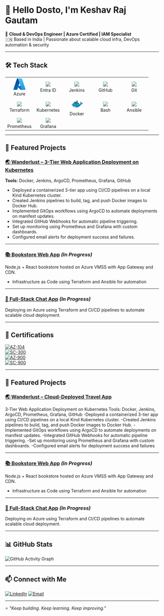 # 👋 Hello Dosto, I'm Keshav Raj Gautam  

🚀 **Cloud & DevOps Engineer | Azure Certified | IAM Specialist**  
🇮🇳 Based in India | Passionate about scalable cloud infra, DevOps automation & security  

---

## 🛠️ Tech Stack  

<table>
  <tr>
    <td align="center" width="80"><img src="https://raw.githubusercontent.com/devicons/devicon/master/icons/azure/azure-original.svg" width="40" /><br>Azure</td>
    <td align="center" width="80"><img src="https://cdn.worldvectorlogo.com/logos/microsoft-entra.svg" width="40" /><br>Entra ID</td>
    <td align="center" width="80"><img src="https://www.vectorlogo.zone/logos/jenkins/jenkins-icon.svg" width="40" /><br>Jenkins</td>
    <td align="center" width="80"><img src="https://github.githubassets.com/images/modules/logos_page/GitHub-Mark.png" width="40" /><br>GitHub</td>
    <td align="center" width="80"><img src="https://www.vectorlogo.zone/logos/git-scm/git-scm-icon.svg" width="40" /><br>Git</td>
  </tr>
  <tr>
    <td align="center" width="80"><img src="https://www.vectorlogo.zone/logos/terraformio/terraformio-icon.svg" width="40" /><br>Terraform</td>
    <td align="center" width="80"><img src="https://www.vectorlogo.zone/logos/kubernetes/kubernetes-icon.svg" width="40" /><br>Kubernetes</td>
    <td align="center" width="80"><img src="https://raw.githubusercontent.com/devicons/devicon/master/icons/docker/docker-original.svg" width="40" /><br>Docker</td>
    <td align="center" width="80"><img src="https://upload.wikimedia.org/wikipedia/commons/4/4e/Bash_Logo_Colored.svg" width="40" /><br>Bash</td>
    <td align="center" width="80"><img src="https://www.vectorlogo.zone/logos/ansible/ansible-icon.svg" width="40" /><br>Ansible</td>
  </tr>
  <tr>
    <td align="center" width="80"><img src="https://www.vectorlogo.zone/logos/prometheusio/prometheusio-icon.svg" width="40" /><br>Prometheus</td>
    <td align="center" width="80"><img src="https://www.vectorlogo.zone/logos/grafana/grafana-icon.svg" width="40" /><br>Grafana</td>
    <td></td><td></td><td></td>
  </tr>
</table>

---

## 📂 Featured Projects  

### [🌏 Wanderlust – 3-Tier Web Application Deployment on Kubernetes](https://github.com/keshav-raj-gautam/wanderlust)  
**Tools:** Docker, Jenkins, ArgoCD, Prometheus, Grafana, GitHub  
- Deployed a containerized 3-tier app using CI/CD pipelines on a local Kind Kubernetes cluster.  
- Created Jenkins pipelines to build, tag, and push Docker images to Docker Hub.  
- Implemented GitOps workflows using ArgoCD to automate deployments on manifest updates.  
- Integrated GitHub Webhooks for automatic pipeline triggering.  
- Set up monitoring using Prometheus and Grafana with custom dashboards.  
- Configured email alerts for deployment success and failures.  

---

### [📚 Bookstore Web App](https://github.com/keshav-raj-gautam) *(In Progress)*  
Node.js + React bookstore hosted on Azure VMSS with App Gateway and CDN.  
- Infrastructure as Code using Terraform and Ansible for automation  

---

### [💬 Full-Stack Chat App](https://github.com/keshav-raj-gautam/full-stack_chatApp) *(In Progress)*  
Deploying on Azure using Terraform and CI/CD pipelines to automate scalable cloud deployment.

---

## 📜 Certifications  

[![AZ-104](https://img.shields.io/badge/AZ--104-Azure%20Administrator-blue?style=flat-square&logo=microsoft-azure&logoColor=white)](https://learn.microsoft.com/en-us/certifications/azure-administrator/)  
[![SC-300](https://img.shields.io/badge/SC--300-Identity%20and%20Access%20Administrator-blue?style=flat-square&logo=microsoft-azure&logoColor=white)](https://learn.microsoft.com/en-us/certifications/identity-and-access-administrator/)  
[![AZ-900](https://img.shields.io/badge/AZ--900-Azure%20Fundamentals-blue?style=flat-square&logo=microsoft-azure&logoColor=white)](https://learn.microsoft.com/en-us/certifications/azure-fundamentals/)  
[![SC-900](https://img.shields.io/badge/SC--900-Security%20Compliance%20Identity-blue?style=flat-square&logo=microsoft-azure&logoColor=white)](https://learn.microsoft.com/en-us/certifications/security-compliance-and-identity-fundamentals/)  

---

## 📂 Featured Projects  

### [🌏 Wanderlust – Cloud-Deployed Travel App](https://github.com/keshav-raj-gautam/wanderlust)  
3-Tier Web Application Deployment on Kubernetes
Tools: Docker, Jenkins, ArgoCD, Prometheus, Grafana, GitHub
-Deployed a containerized 3-tier app using CI/CD pipelines on a local Kind Kubernetes cluster.
-Created Jenkins pipelines to build, tag, and push Docker images to Docker Hub.
-Implemented GitOps workflows using ArgoCD to automate deployments on manifest updates.
-Integrated GitHub Webhooks for automatic pipeline triggering.
-Set up monitoring using Prometheus and Grafana with custom dashboards.
-Configured email alerts for deployment success and failures

---

### [📚 Bookstore Web App](https://github.com/keshav-raj-gautam) *(In Progress)*  
Node.js + React bookstore hosted on Azure VMSS with App Gateway and CDN.  
- Infrastructure as Code using Terraform and Ansible for automation  

---

### [💬 Full-Stack Chat App](https://github.com/keshav-raj-gautam/full-stack_chatApp) *(In Progress)*  
Deploying on Azure using Terraform and CI/CD pipelines to automate scalable cloud deployment.

---

## 📊 GitHub Stats  

![GitHub Activity Graph](https://activity-graph.herokuapp.com/graph?username=keshav-raj-gautam&theme=react-dark&area=true)


---

## 📫 Connect with Me  

[![LinkedIn](https://img.shields.io/badge/LinkedIn-Keshav%20Raj%20Gautam-blue?logo=linkedin&logoColor=white)]([https://www.linkedin.com/in/keshav-raj-gautam](https://www.linkedin.com/in/keshav-raj-gautam-993412319/))  
[![Email](https://img.shields.io/badge/Email-keshavrajgautam%40gmail.com-red?logo=gmail&logoColor=white)](mailto:dilagautam@gmail.com)  

---

⭐ *"Keep building. Keep learning. Keep improving."*
